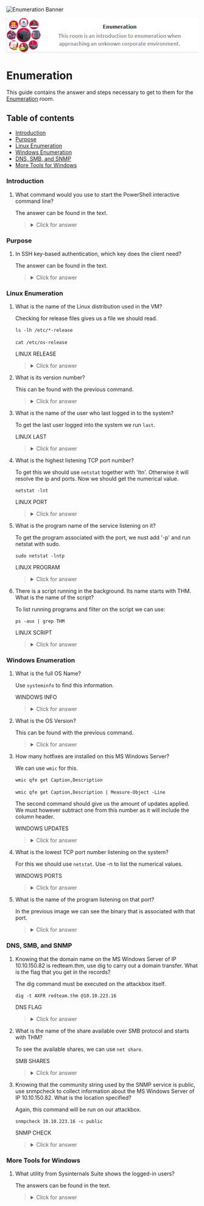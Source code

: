![Enumeration Banner](https://tryhackme-images.s3.amazonaws.com/user-uploads/5f04259cf9bf5b57aed2c476/room-content/ace5bb9cb9c1120a09d88620adb2976b.png)

<p align="center">
   <img src="https://github.com/Kevinovitz/TryHackMe_Writeups/blob/main/enumerationpe/Enumeration_Cover.png" alt="Enumeration Logo">
</p>

# Enumeration

This guide contains the answer and steps necessary to get to them for the [Enumeration](https://tryhackme.com/room/enumerationpe) room.

## Table of contents

- [Introduction](#introduction)
- [Purpose](#purpose)
- [Linux Enumeration](#linux-enumeration)
- [Windows Enumeration](#windows-enumeration)
- [DNS, SMB, and SNMP](#dns,-smb,-and-snmp)
- [More Tools for Windows](#more-tools-for-windows)

### Introduction

1. What command would you use to start the PowerShell interactive command line?

   The answer can be found in the text.

   ><details><summary>Click for answer</summary>powershell.exe</details>

### Purpose

1. In SSH key-based authentication, which key does the client need?

   The answer can be found in the text.

   ><details><summary>Click for answer</summary></details>

### Linux Enumeration

1. What is the name of the Linux distribution used in the VM?

   Checking for release files gives us a file we should read.

   ```console
   ls -lh /etc/*-release

   cat /etc/os-release
   ```

   LINUX RELEASE

   ><details><summary>Click for answer</summary>Ubuntu</details>

2. What is its version number?

   This can be found with the previous command.

   ><details><summary>Click for answer</summary>20.04.4</details>

3. What is the name of the user who last logged in to the system?

   To get the last user logged into the system we run `last`.

   LINUX LAST

   ><details><summary>Click for answer</summary>randa</details>

4. What is the highest listening TCP port number?

   To get this we should use `netstat` together with 'ltn'. Otherwise it will resolve the ip and ports. Now we should get the numerical value.

   ```console
   netstat -lnt
   ```

   LINUX PORT

   ><details><summary>Click for answer</summary>6667</details>

5. What is the program name of the service listening on it?

   To get the program associated with the port, we nust add '-p' and run netstat with sudo.

   ```console
   sudo netstat -lntp
   ```

   LINUX PROGRAM

   ><details><summary>Click for answer</summary>inspircd</details>

6. There is a script running in the background. Its name starts with THM. What is the name of the script?

   To list running programs and filter on the script we can use:

   ```console
   ps -aux | grep THM
   ```

   LINUX SCRIPT

   ><details><summary>Click for answer</summary>THM-24765.sh</details>

### Windows Enumeration

1. What is the full OS Name?

   Use `systeminfo` to find this information.

   WINDOWS INFO

   ><details><summary>Click for answer</summary>Microsoft Windows Server 2019 Datacenter</details>

2. What is the OS Version?

   This can be found with the previous command.

   ><details><summary>Click for answer</summary>10.0.17763</details>

3. How many hotfixes are installed on this MS Windows Server?

   We can use `wmic` for this.

   ```console
   wmic qfe get Caption,Description

   wmic qfe get Caption,Description | Measure-Object -Line
   ```

   The second command should give us the amount of updates applied. We must however subtract one from this number as it will include the column header.

   WINDOWS UPDATES

   ><details><summary>Click for answer</summary></details>

4. What is the lowest TCP port number listening on the system?

   For this we should use `netstat`. Use -n to list the numerical values.

   WINDOWS PORTS

   ><details><summary>Click for answer</summary>22</details>

5. What is the name of the program listening on that port?

   In the previous image we can see the binary that is associated with that port.

   ><details><summary>Click for answer</summary>sshd.exe</details>

### DNS, SMB, and SNMP

1. Knowing that the domain name on the MS Windows Server of IP 10.10.150.82 is redteam.thm, use dig to carry out a domain transfer. What is the flag that you get in the records?

   The dig command must be executed on the attackbox itself.

   ```console
   dig -t AXFR redteam.thm @10.10.223.16
   ```

   DNS FLAG

   ><details><summary>Click for answer</summary>THM{DNS_ZONE}</details>

2. What is the name of the share available over SMB protocol and starts with THM?

   To see the available shares, we can use `net share`.

   SMB SHARES

   ><details><summary>Click for answer</summary>THM{829738}</details>

3. Knowing that the community string used by the SNMP service is public, use snmpcheck to collect information about the MS Windows Server of IP 10.10.150.82. What is the location specified?

   Again, this command will be run on our attackbox.

   ```console
   snmpcheck 10.10.223.16 -c public
   ```

   SNMP CHECK

   ><details><summary>Click for answer</summary>THM{SNMP_SERVICE}</details>
   
### More Tools for Windows

1. What utility from Sysinternals Suite shows the logged-in users?

   The answers can be found in the text.
   
   ><details><summary>Click for answer</summary>PsLoggedOn</details>
